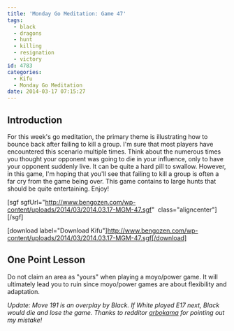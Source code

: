 ```yaml
---
title: 'Monday Go Meditation: Game 47'
tags:
  - black
  - dragons
  - hunt
  - killing
  - resignation
  - victory
id: 4783
categories:
  - Kifu
  - Monday Go Meditation
date: 2014-03-17 07:15:27
---
```


## Introduction

For this week's go meditation, the primary theme is illustrating how to bounce back after failing to kill a group. I'm sure that most players have encountered this scenario multiple times. Think about the numerous times you thought your opponent was going to die in your influence, only to have your opponent suddenly live. It can be quite a hard pill to swallow. However, in this game, I'm hoping that you'll see that failing to kill a group is often a far cry from the game being over. This game contains to large hunts that should be quite entertaining. Enjoy!

[sgf sgfUrl="http://www.bengozen.com/wp-content/uploads/2014/03/2014.03.17-MGM-47.sgf"  class="aligncenter"][/sgf]

[download label="Download Kifu"]http://www.bengozen.com/wp-content/uploads/2014/03/2014.03.17-MGM-47.sgf[/download]

## **One Point Lesson**

Do not claim an area as "yours" when playing a moyo/power game. It will ultimately lead you to ruin since moyo/power games are about flexibility and adaptation.

_Update: Move 191 is an overplay by Black. If White played E17 next, Black would die and lose the game. Thanks to redditor [arbokama](http://www.reddit.com/user/arbokobama "Arbokama Reddit Profile") for pointing out my mistake!_